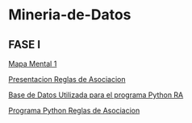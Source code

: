 # Mineria-de-Datos
## FASE I
[Mapa Mental 1](https://github.com/EvelynTrejoRodriguez/Mineria-de-Datos/blob/master/Mapa_Mental_1_%5B1811917%5D.pdf)

[Presentacion Reglas de Asociacion](https://github.com/FernandoGonzalezC/MineriadeDatos/blob/master/Presentaci%C3%B3n_Reglas%20de%20asociaci%C3%B3n_002.pdf)

[Base de Datos Utilizada para el programa Python RA](https://github.com/FernandoGonzalezC/MineriadeDatos/blob/master/Base%20de%20Datos.csv)

[Programa Python Reglas de Asociacion](https://github.com/FernandoGonzalezC/MineriadeDatos/blob/master/Reglas_de_Asociacion.ipynb)
